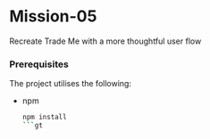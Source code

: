 # Mission-05
Recreate Trade Me with a more thoughtful user flow

### Prerequisites
The project utilises the following: 

* npm
  ```sh
  npm install
  ```gt